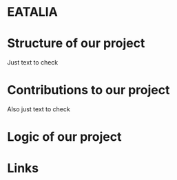# EATALIA
# Structure of our project
Just text to check
# Contributions to our project
Also just text to check
# Logic of our project
# Links
